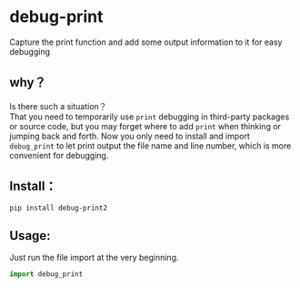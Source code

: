 # debug-print
Capture the print function and add some output information to it for easy debugging

## why？
Is there such a situation？  
That you need to temporarily use `print` debugging in third-party packages or source code, 
but you may forget where to add `print` when thinking or jumping back and forth. 
Now you only need to install and import `debug_print` to let print output the file name and line number, 
which is more convenient for debugging.

## Install：
```shell
pip install debug-print2
```

## Usage:
Just run the file import at the very beginning.
```python
import debug_print
```
